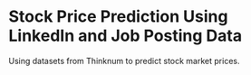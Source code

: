 # Stock Price Prediction Using LinkedIn and Job Posting Data

Using datasets from Thinknum to predict stock market prices.